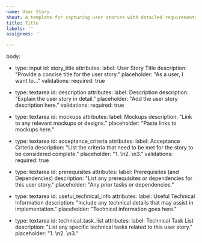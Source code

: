 ```yaml
---
name: User Story
about: A template for capturing user stories with detailed requirements and specifications.
title: Title
labels: ''
assignees: ''

---
```


body:
- type: input
  id: story_title
  attributes:
    label: User Story Title
    description: "Provide a concise title for the user story."
    placeholder: "As a user, I want to..."
  validations:
    required: true

- type: textarea
  id: description
  attributes:
    label: Description
    description: "Explain the user story in detail."
    placeholder: "Add the user story description here."
  validations:
    required: true

- type: textarea
  id: mockups
  attributes:
    label: Mockups
    description: "Link to any relevant mockups or designs."
    placeholder: "Paste links to mockups here."
  
- type: textarea
  id: acceptance_criteria
  attributes:
    label: Acceptance Criteria
    description: "List the criteria that need to be met for the story to be considered complete."
    placeholder: "1. \n2. \n3."
  validations:
    required: true

- type: textarea
  id: prerequisites
  attributes:
    label: Prerequisites (and Dependencies)
    description: "List any prerequisites or dependencies for this user story."
    placeholder: "Any prior tasks or dependencies."
  
- type: textarea
  id: useful_technical_info
  attributes:
    label: Useful Technical Information
    description: "Include any technical details that may assist in implementation."
    placeholder: "Technical information goes here."

- type: textarea
  id: technical_task_list
  attributes:
    label: Technical Task List
    description: "List any specific technical tasks related to this user story."
    placeholder: "1. \n2. \n3."
